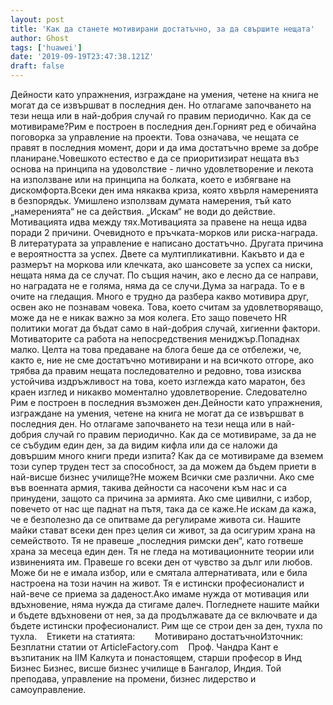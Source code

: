 ```yaml
---
layout: post
title: 'Как да станете мотивирани достатъчно, за да свършите нещата'
author: Ghost
tags: ['huawei']
date: '2019-09-19T23:47:38.121Z'
draft: false
---
```


Дейности като упражнения, изграждане на умения, четене на книга не могат да се извършват в последния ден. Но отлагаме започването на тези неща или в най-добрия случай го правим периодично. Как да се мотивираме?Рим е построен в последния ден.Горният ред е обичайна поговорка за управление на проекти. Това означава, че нещата се правят в последния момент, дори и да има достатъчно време за добре планиране.Човешкото естество е да се приоритизират нещата въз основа на принципа на удоволствие - лично удовлетворение и лекота на използване или на принципа на болката, което е избягване на дискомфорта.Всеки ден има някаква криза, която хвърля намеренията в безпорядък. Умишлено използвам думата намерения, тъй като „намеренията“ не са действия. „Искам“ не води до действие. Мотивацията идва между тях.Мотивацията за правене на неща идва поради 2 причини. Очевидното е пръчката-морков или риска-награда. В литературата за управление е написано достатъчно. Другата причина е вероятността за успех. Двете са мултипликативни. Какъвто и да е размерът на моркова или клечката, ако шансовете за успех са ниски, нещата няма да се случат. По същия начин, ако е лесно да се направи, но наградата не е голяма, няма да се случи.Дума за награда. То е в очите на гледащия. Много е трудно да разбера какво мотивира друг, освен ако не познавам човека. Това, което считам за удовлетворяващо, може да не е никак важно за моя колега. Ето защо повечето HR политики могат да бъдат само в най-добрия случай, хигиенни фактори. Мотиваторите са работа на непосредствения мениджър.Попаднах малко. Целта на това предаване на блога беше да се отбележи, че, както е, ние не сме достатъчно мотивирани и на всичкото отгоре, ако трябва да правим нещата последователно и редовно, това изисква устойчива издръжливост на това, което изглежда като маратон, без краен изглед и никакво моментално удовлетворение. Следователно Рим е построен в последния възможен ден.Дейности като упражнения, изграждане на умения, четене на книга не могат да се извършват в последния ден. Но отлагаме започването на тези неща или в най-добрия случай го правим периодично. Как да се мотивираме, за да не се събудим един ден, за да видим кифла или да се наложи да довършим много книги преди изпита? Как да се мотивираме да вземем този супер труден тест за способност, за да можем да бъдем приети в най-висше бизнес училище?Не можем Всички сме различни. Ако сме във военната армия, такива дейности са насочени към нас и са принудени, защото са причина за армията. Ако сме цивилни, с избор, повечето от нас ще паднат на пътя, така да се каже.Не искам да кажа, че е безполезно да се опитваме да регулираме живота си. Нашите майки стават всеки ден през целия си живот, за да осигурим храна на семейството. Тя не правеше „последния римски ден“, като готвеше храна за месеца един ден. Тя не гледа на мотивационните теории или извиненията им. Правеше го всеки ден от чувство за дълг или любов. Може би не е имала избор, или е смятала алтернативата, или е била настроена на този начин на живот. Тя е истински професионалист и най-вече се приема за даденост.Ако имаме нужда от мотивация или вдъхновение, няма нужда да стигаме далеч. Погледнете нашите майки и бъдете вдъхновени от нея, за да продължавате да се включвате и да бъдете истински професионалист. Рим ще се строи ден за ден, тухла по тухла.    Етикети на статията:        Мотивирано достатъчноИзточник: Безплатни статии от ArticleFactory.com    Проф. Чандра Кант е възпитаник на IIM Калкута и понастоящем, старши професор в Инд Бизнес Бизнес, висше бизнес училище в Бангалор, Индия. Той преподава, управление на промени, бизнес лидерство и самоуправление.
